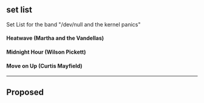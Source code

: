 ## set list
Set List for the band "/dev/null and the kernel panics"

#### Heatwave (Martha and the Vandellas)
#### Midnight Hour (Wilson Pickett)
#### Move on Up (Curtis Mayfield)

---
## Proposed

